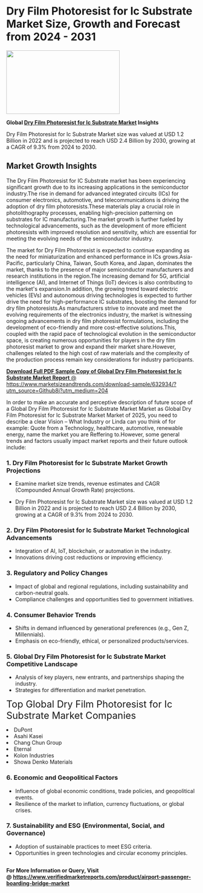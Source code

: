 <H1>Dry Film Photoresist for Ic Substrate Market Size, Growth and Forecast from 2024 - 2031</H1><img class="aligncenter size-medium wp-image-584254" src="https://thirdeyenews.in/wp-content/uploads/2024/09/Global-Market-Research-300x168.jpeg" alt="" width="300" height="168" /><p><strong>Global&nbsp;<a href="https://www.marketsizeandtrends.com/download-sample/632934/?utm_source=Github8j?utm_medium=204">Dry Film Photoresist for Ic Substrate Market</a> Insights</strong></p><p>Dry Film Photoresist for Ic Substrate Market size was valued at USD 1.2 Billion in 2022 and is projected to reach USD 2.4 Billion by 2030, growing at a CAGR of 9.3% from 2024 to 2030.</p><p><h2>Market Growth Insights</h2> <p>The Dry Film Photoresist for IC Substrate market has been experiencing significant growth due to its increasing applications in the semiconductor industry.The rise in demand for advanced integrated circuits (ICs) for consumer electronics, automotive, and telecommunications is driving the adoption of dry film photoresists.These materials play a crucial role in photolithography processes, enabling high-precision patterning on substrates for IC manufacturing.The market growth is further fueled by technological advancements, such as the development of more efficient photoresists with improved resolution and sensitivity, which are essential for meeting the evolving needs of the semiconductor industry.</p> <p><a href="#"></a></p> <p>The market for Dry Film Photoresist is expected to continue expanding as the need for miniaturization and enhanced performance in ICs grows.Asia-Pacific, particularly China, Taiwan, South Korea, and Japan, dominates the market, thanks to the presence of major semiconductor manufacturers and research institutions in the region.The increasing demand for 5G, artificial intelligence (AI), and Internet of Things (IoT) devices is also contributing to the market's expansion.In addition, the growing trend toward electric vehicles (EVs) and autonomous driving technologies is expected to further drive the need for high-performance IC substrates, boosting the demand for dry film photoresists.As manufacturers strive to innovate and meet the evolving requirements of the electronics industry, the market is witnessing ongoing advancements in dry film photoresist formulations, including the development of eco-friendly and more cost-effective solutions.This, coupled with the rapid pace of technological evolution in the semiconductor space, is creating numerous opportunities for players in the dry film photoresist market to grow and expand their market share.However, challenges related to the high cost of raw materials and the complexity of the production process remain key considerations for industry participants.<p><a href="#"></p><p><span class=""><strong>Download Full PDF Sample Copy of Global Dry Film Photoresist for Ic Substrate Market Report</strong> @ <a href="https://www.marketsizeandtrends.com/download-sample/632934/?utm_source=Github8j?utm_medium=204" target="_blank">https://www.marketsizeandtrends.com/download-sample/632934/?utm_source=Github8j?utm_medium=204</a></span></p><p>In order to make an accurate and perceptive description of future scope of a Global&nbsp;Dry Film Photoresist for Ic Substrate Market Market as Global&nbsp;Dry Film Photoresist for Ic Substrate Market Market of 2025, you need to describe a clear Vision &ndash; What Industry or Linda can you think of for example: Quote from a Technology, healthcare, automotive, renewable energy, name the market you are Reffering to.However, some general trends and factors usually impact market reports and their future outlook include:</p><h3>1.&nbsp;<strong>Dry Film Photoresist for Ic Substrate Market Growth Projections</strong></h3><ul><li>Examine market size trends, revenue estimates and CAGR (Compounded Annual Growth Rate) projections.</li><li><p>Dry Film Photoresist for Ic Substrate Market size was valued at USD 1.2 Billion in 2022 and is projected to reach USD 2.4 Billion by 2030, growing at a CAGR of 9.3% from 2024 to 2030.</p></li></ul><h3>2.&nbsp;<strong>Dry Film Photoresist for Ic Substrate Market Technological Advancements</strong></h3><ul><li>Integration of AI, IoT, blockchain, or automation in the industry.</li><li>Innovations driving cost reductions or improving efficiency.</li></ul><h3>3.&nbsp;<strong>Regulatory and Policy Changes</strong></h3><ul><li>Impact of global and regional regulations, including sustainability and carbon-neutral goals.</li><li>Compliance challenges and opportunities tied to government initiatives.</li></ul><h3>4.&nbsp;<strong>Consumer Behavior Trends</strong></h3><ul><li>Shifts in demand influenced by generational preferences (e.g., Gen Z, Millennials).</li><li>Emphasis on eco-friendly, ethical, or personalized products/services.</li></ul><h3>5.&nbsp;<strong>Global Dry Film Photoresist for Ic Substrate Market Competitive Landscape</strong></h3><ul><li>Analysis of key players, new entrants, and partnerships shaping the industry.</li><li>Strategies for differentiation and market penetration.</li></ul><p data-pm-slice="1 1 []"><span style="color: inherit; font-family: inherit; font-size: 25px;">Top Global Dry Film Photoresist for Ic Substrate Market Companies</span></p><div class="" data-test-id=""><p><li>DuPont</li><li> Asahi Kasei</li><li> Chang Chun Group</li><li> Eternal</li><li> Kolon Industries</li><li> Showa Denko Materials</li></p></div><h3>6.&nbsp;<strong>Economic and Geopolitical Factors</strong></h3><ul><li>Influence of global economic conditions, trade policies, and geopolitical events.</li><li>Resilience of the market to inflation, currency fluctuations, or global crises.</li></ul><h3>7.&nbsp;<strong>Sustainability and ESG (Environmental, Social, and Governance)</strong></h3><ul><li>Adoption of sustainable practices to meet ESG criteria.</li><li>Opportunities in green technologies and circular economy principles.</li></ul><h2><strong style="font-size: 14px;">For More Information or Query, Visit @&nbsp;</strong><a style="background-color: #ffffff; font-size: 14px;" href="https://www.marketsizeandtrends.com/report/dry-film-photoresist-for-ic-substrate-market/" target="_blank">https://www.verifiedmarketreports.com/product/airport-passenger-boarding-bridge-market</a></h2>